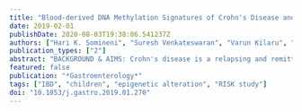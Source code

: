 ```yaml
---
title: "Blood-derived DNA Methylation Signatures of Crohn's Disease and Severity of Intestinal Inflammation"
date: 2019-02-01
publishDate: 2020-08-03T19:38:06.541237Z
authors: ["Hari K. Somineni", "Suresh Venkateswaran", "Varun Kilaru", "Urko M. Marigorta", "Angela Mo", "David T. Okou", "Richard Kellermayer", "Kajari Mondal", "Dawayland Cobb", "Thomas D. Walters", "Anne Griffiths", "Joshua D. Noe", "Wallace V. Crandall", "Joel R. Rosh", "David R. Mack", "Melvin B. Heyman", "Susan S. Baker", "Michael C. Stephens", "Robert N. Baldassano", "James F. Markowitz", "Marla C. Dubinsky", "Judy Cho", "Jeffrey S. Hyams", "Lee A. Denson", "Greg Gibson", "David J. Cutler", "Karen N. Conneely", "Alicia K. Smith", "Subra Kugathasan"]
publication_types: ["2"]
abstract: "BACKGROUND & AIMS: Crohn's disease is a relapsing and remitting inflammatory disorder with a variable clinical course. Although most patients present with an inflammatory phenotype (B1), approximately 20% of patients rapidly progresses to complicated disease, which includes stricturing (B2) within 5 years. We analyzed DNA methylation patterns in blood samples of pediatric patients with Crohn's disease at diagnosis and later time points to identify changes that associate with and might contribute to disease development and progression. METHODS: We obtained blood samples from 164 pediatric patients (ages, 1-17 years) with Crohn's disease (B1 or B2) who participated in a North American study and were followed for 5 years. Participants without intestinal inflammation or symptoms were used as controls (n=74). DNA methylation patterns were analyzed at approximately 850,000 sites, in samples collected at time of diagnosis and 1-3 years later. We used genetic association and the concept of Mendelian randomization to identify changes in DNA methylation patterns that might contribute to development of or result from Crohn's disease. RESULTS: We identified 1189 CpGs that were differentially methylated between patients with Crohn's disease (at diagnosis) and controls. Methylation changes at these sites correlated with plasma levels of C-reactive protein. A comparison of methylation profiles of DNA collected at diagnosis of Crohn's disease vs during the follow-up period revealed that, during treatment, alterations identified in methylation profiles at the time of diagnosis of Crohn's disease more closely resembled patterns observed in controls, irrespective of disease progression to B2. We identified methylation changes at 3 CpGs that might contribute to the development of Crohn's disease. Most CpG methylation changes associated with Crohn's disease disappeared with treatment of inflammation, and might be a result of Crohn's disease. CONCLUSIONS: Methylation patterns observed in blood samples from patients with Crohn's disease accompany acute inflammation; with treatment, they change to resemble methylation patterns observed in patients without intestinal inflammation. These findings indicate that Crohn's disease-associated patterns of DNA methylation observed in blood samples are a result of the inflammatory features of the disease and are less likely to contribute to disease development or progression."
featured: false
publication: "*Gastroenterology*"
tags: ["IBD", "children", "epigenetic alteration", "RISK study"]
doi: "10.1053/j.gastro.2019.01.270"
---
```


